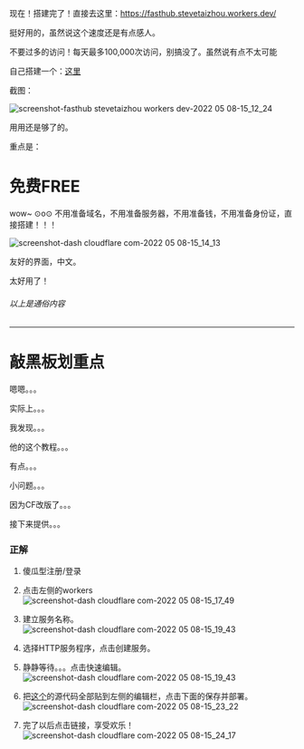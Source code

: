 现在！搭建完了！直接去这里：<https://fasthub.stevetaizhou.workers.dev/>

挺好用的，虽然说这个速度还是有点感人。

不要过多的访问！每天最多100,000次访问，别搞没了。虽然说有点不太可能

自己搭建一个：[这里](https://github.com/hunshcn/gh-proxy#cf-worker%E7%89%88%E6%9C%AC%E9%83%A8%E7%BD%B2)

截图：

![screenshot-fasthub stevetaizhou workers dev-2022 05 08-15_12_24](https://user-images.githubusercontent.com/85382878/167285872-19970c37-a9ff-4b4a-9e37-597de7691497.png)

用用还是够了的。

重点是：

# 免费FREE

wow~ ⊙o⊙ 不用准备域名，不用准备服务器，不用准备钱，不用准备身份证，直接搭建！！！

![screenshot-dash cloudflare com-2022 05 08-15_14_13](https://user-images.githubusercontent.com/85382878/167285925-89f38f1a-13e2-4d04-90da-348a3602d407.png)

友好的界面，中文。

太好用了！

###### 以上是通俗内容

-----

# 敲黑板划重点

嗯嗯。。。

实际上。。。

我发现。。。

他的这个教程。。。

有点。。。

小问题。。。

因为CF改版了。。。

接下来提供。。。

### 正解

1. 傻瓜型注册/登录

2. 点击左侧的workers  
![screenshot-dash cloudflare com-2022 05 08-15_17_49](https://user-images.githubusercontent.com/85382878/167286041-71ac5165-8720-4502-afb4-e9b00c0269c6.png)

3. 建立服务名称。  
![screenshot-dash cloudflare com-2022 05 08-15_19_43](https://user-images.githubusercontent.com/85382878/167286084-4ef4feb5-2bca-4645-83e2-eac9eb9edd44.png)

4. 选择HTTP服务程序，点击创建服务。

5. 静静等待。。。点击快速编辑。  
![screenshot-dash cloudflare com-2022 05 08-15_19_43](https://user-images.githubusercontent.com/85382878/167286125-2bcf270a-522f-4f8a-bac1-56ab294425e8.png)

6. 把[这个](https://cdn.jsdelivr.net/gh/hunshcn/gh-proxy@master/index.js)的源代码全部贴到左侧的编辑栏，点击下面的保存并部署。  
![screenshot-dash cloudflare com-2022 05 08-15_23_22](https://user-images.githubusercontent.com/85382878/167286191-a4b2a36d-49ae-4757-922b-bda46372f678.png)

7. 完了以后点击链接，享受欢乐！  
![screenshot-dash cloudflare com-2022 05 08-15_24_17](https://user-images.githubusercontent.com/85382878/167286224-c9e52913-0f08-4f75-89f9-e25c25079ea4.png)







